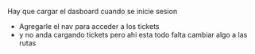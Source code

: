 Hay que cargar el dasboard cuando se inicie sesion
- Agregarle el nav para acceder a los tickets
- y no anda cargando tickets pero ahi esta todo falta cambiar algo a las rutas

